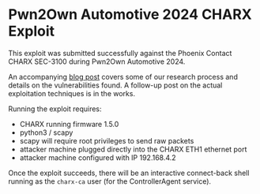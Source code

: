 # Pwn2Own Automotive 2024 CHARX Exploit

This exploit was submitted successfully against the Phoenix Contact CHARX SEC-3100 during Pwn2Own Automotive 2024.

An accompanying [blog post](https://blog.ret2.io/2024/07/17/pwn2own-auto-2024-charx-bugs/) covers some of our research process and details on the vulnerabilities found.
A follow-up post on the actual exploitation techniques is in the works.

Running the exploit requires:
- CHARX running firmware 1.5.0
- python3 / scapy
- scapy will require root privileges to send raw packets
- attacker machine plugged directly into the CHARX ETH1 ethernet port
- attacker machine configured with IP 192.168.4.2

Once the exploit succeeds, there will be an interactive connect-back shell running as the `charx-ca` user (for the ControllerAgent service).
